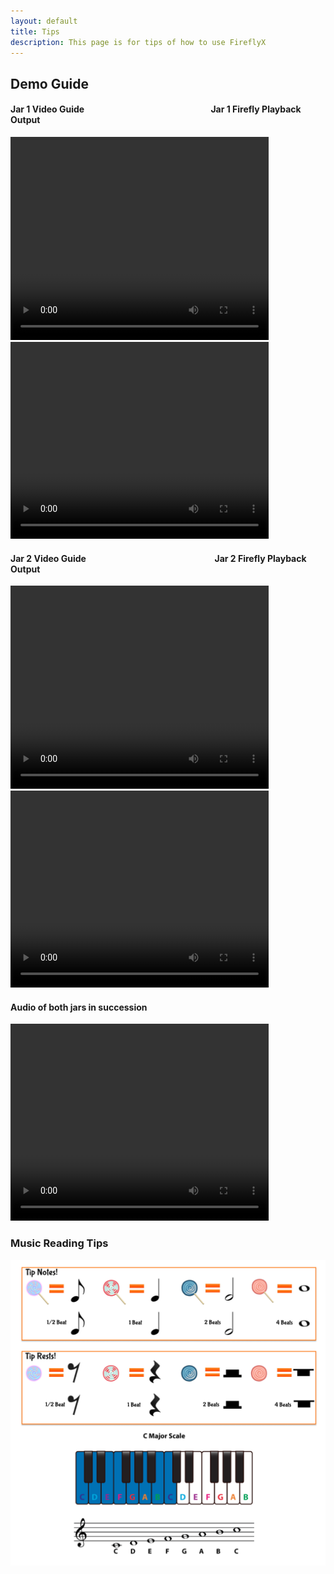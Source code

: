 ```yaml
---
layout: default
title: Tips
description: This page is for tips of how to use FireflyX
---
```

## Demo Guide
#### Jar 1 Video Guide &nbsp;&nbsp;&nbsp;&nbsp;&nbsp;&nbsp;&nbsp;&nbsp;&nbsp;&nbsp;&nbsp;&nbsp;&nbsp;&nbsp; &nbsp;&nbsp;&nbsp;&nbsp;&nbsp;&nbsp;&nbsp;&nbsp;&nbsp;&nbsp;&nbsp;&nbsp; &nbsp;&nbsp;&nbsp;&nbsp;&nbsp;&nbsp;&nbsp;&nbsp;&nbsp;&nbsp;&nbsp;&nbsp; &nbsp;&nbsp;&nbsp;&nbsp;&nbsp;&nbsp;&nbsp;&nbsp;&nbsp;&nbsp;&nbsp;&nbsp; &nbsp;&nbsp;&nbsp;&nbsp;&nbsp;&nbsp;Jar 1 Firefly Playback Output

 <video width="413" height="325" controls>
  <source src="/assets/videos/ABC Jar 1.mp4" type="video/mp4">
</video> 

 <video width="413" height="315" controls>
  <source src="/assets/videos/ABC Jar 1 (A - S).mp4" type="video/mp4">
</video> 


#### Jar 2 Video Guide &nbsp;&nbsp;&nbsp;&nbsp;&nbsp;&nbsp;&nbsp;&nbsp;&nbsp;&nbsp;&nbsp;&nbsp;&nbsp;&nbsp; &nbsp;&nbsp;&nbsp;&nbsp;&nbsp;&nbsp;&nbsp;&nbsp;&nbsp;&nbsp;&nbsp;&nbsp; &nbsp;&nbsp;&nbsp;&nbsp;&nbsp;&nbsp;&nbsp;&nbsp;&nbsp;&nbsp;&nbsp;&nbsp; &nbsp;&nbsp;&nbsp;&nbsp;&nbsp;&nbsp;&nbsp;&nbsp;&nbsp;&nbsp;&nbsp;&nbsp; &nbsp;&nbsp;&nbsp;&nbsp;&nbsp;&nbsp; Jar 2 Firefly Playback Output
<div style="display:inline-block;">

 <video width="413" height="325" controls>
  <source src="/assets/videos/ABC Jar 2.mp4" type="video/mp4">
</video> 
</div>

<div style="display:inline-block;">
 <video width="413" height="315" controls>
  <source src="/assets/videos/ABC Jar 2 (X - Z).mp4" type="video/mp4">
</video> 
</div>

#### Audio of both jars in succession
<div style="display:inline-block;">
 <video width="413" height="315" controls>
  <source src="/assets/music/concatenated_ABC_Jar.mp3" type="audio/mp3">
</video> 
</div>

### Music Reading Tips
![Tips](/assets/img/tips.png)